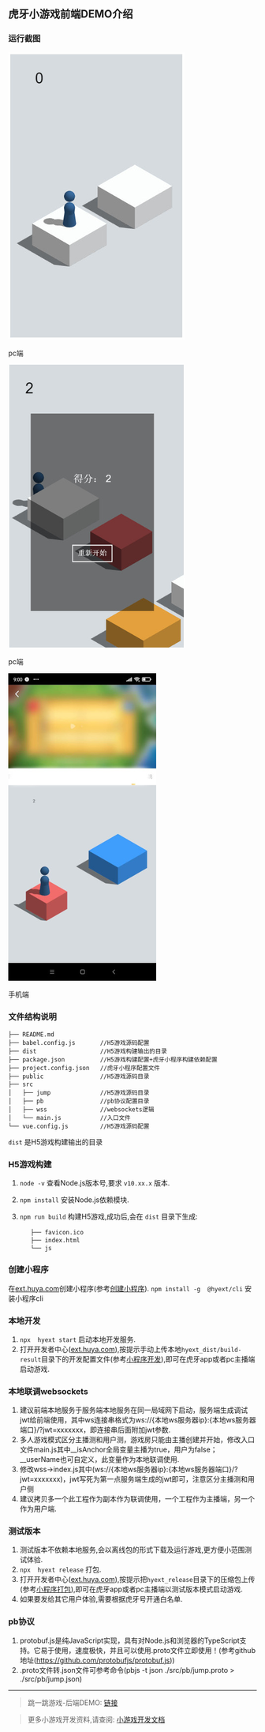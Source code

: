 ## 虎牙小游戏前端DEMO介绍
### 运行截图
![pc端](./screenshot/pc.jpg)

pc端

![pc端](./screenshot/pc2.jpg)

pc端

![手机端](./screenshot/mobile.jpg)

手机端

### 文件结构说明
```
├── README.md 
├── babel.config.js       //H5游戏源码配置
├── dist                  //H5游戏构建输出的目录
├── package.json          //H5游戏构建配置+虎牙小程序构建依赖配置
├── project.config.json   //虎牙小程序配置文件
├── public                //H5游戏源码目录
├── src
│   ├── jump              //H5游戏源码目录
│   ├── pb                //pb协议配置目录
│   ├── wss               //websockets逻辑
│   └── main.js           //入口文件
└── vue.config.js         //H5游戏源码配置
```

`dist` 是H5游戏构建输出的目录

### H5游戏构建

1. `node -v` 查看Node.js版本号,要求 `v10.xx.x` 版本.
2. `npm install` 安装Node.js依赖模块.
3. `npm run build` 构建H5游戏,成功后,会在 `dist` 目录下生成:
   
    ```
       ├── favicon.ico
       ├── index.html
       └── js
    ```
### 创建小程序
在[ext.huya.com](https://ext.huya.com/)创建小程序(参考[创建小程序](https://dev.huya.com/docs/#/ems?id=_1-%e5%88%9b%e5%bb%ba%e5%b0%8f%e7%a8%8b%e5%ba%8f)).
`npm install -g  @hyext/cli` 安装小程序cli

### 本地开发
1. `npx  hyext start` 启动本地开发服务.
2. 打开开发者中心([ext.huya.com](https://ext.huya.com/)),按提示手动上传本地`hyext_dist/build-result`目录下的开发配置文件(参考[小程序开发](https://dev.huya.com/docs/#/hyext-cli?id=%e5%bc%80%e5%8f%91)),即可在虎牙app或者pc主播端启动游戏.

### 本地联调websockets
1. 建议前端本地服务于服务端本地服务在同一局域网下启动，服务端生成调试jwt给前端使用，其中ws连接串格式为ws://{本地ws服务器ip}:{本地ws服务器端口}/?jwt=xxxxxxx，即连接串后面附加jwt参数.
2. 多人游戏模式区分主播测和用户测，游戏房只能由主播创建并开始，修改入口文件main.js其中__isAnchor全局变量主播为true，用户为false；__userName也可自定义，此变量作为本地联调使用.
3. 修改wss->index.js其中(ws://{本地ws服务器ip}:{本地ws服务器端口}/?jwt=xxxxxxx)，jwt写死为第一点服务端生成的jwt即可，注意区分主播测和用户侧
4. 建议拷贝多一个此工程作为副本作为联调使用，一个工程作为主播端，另一个作为用户端.

### 测试版本
1. 测试版本不依赖本地服务,会以离线包的形式下载及运行游戏,更方便小范围测试体验.
2. `npx  hyext release` 打包.
3. 打开开发者中心([ext.huya.com](https://ext.huya.com/)),按提示把`hyext_release`目录下的压缩包上传(参考[小程序打包](https://dev.huya.com/docs/#/hyext-cli?id=%e6%89%93%e5%8c%85)),即可在虎牙app或者pc主播端以测试版本模式启动游戏.
4. 如果要发给其它用户体验,需要根据虎牙号开通白名单.

### pb协议
1. protobuf.js是纯JavaScript实现，具有对Node.js和浏览器的TypeScript支持。它易于使用，速度极快，并且可以使用.proto文件立即使用！(参考github地址(https://github.com/protobufjs/protobuf.js))
2. .proto文件转.json文件可参考命令(pbjs -t json ./src/pb/jump.proto > ./src/pb/jump.json)

---
> 跳一跳游戏-后端DEMO: [链接](https://github.com/huya-ext/miniapp/tree/master/examples/game-jump-server-demo)

> 更多小游戏开发资料,请查阅: [小游戏开发文档](https://github.com/huya-ext/miniapp/blob/master/doc/game.md)
